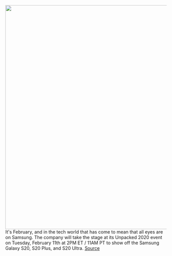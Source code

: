 <img src='https://cdn.vox-cdn.com/thumbor/KK5s35cg0jEkTkB1cILe_SQXw5o=/0x0:2040x1360/1200x800/filters:focal(857x517:1183x843)/cdn.vox-cdn.com/uploads/chorus_image/image/66286967/acastro_190503_1777_samsung_0004.0.0.jpg' width='700px' /><br/>
It's February, and in the tech world that has come to mean that all eyes are on Samsung. The company will take the stage at its Unpacked 2020 event on Tuesday, February 11th at 2PM ET / 11AM PT to show off the Samsung Galaxy S20, S20 Plus, and S20 Ultra.
<a href='https://www.theverge.com/2020/2/10/21128268/samsung-galaxy-s20-event-2020-news-announcements-rumors-unpacked'> Source <a/>